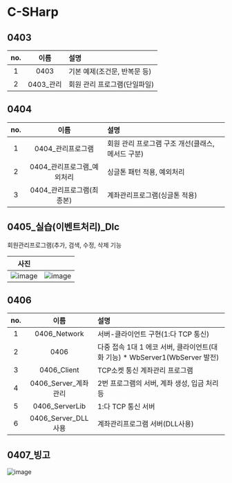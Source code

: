 # C-SHarp

## 0403
|no.|이름|설명|
|:---:|:---:|:---|
|1|0403|기본 예제(조건문, 반복문 등)|
|2|0403_관리|회원 관리 프로그램(단일파일)|

## 0404
|no.|이름|설명|
|:---:|:---:|:---|
|1|0404_관리프로그램|회원 관리 프로그램 구조 개선(클래스, 메서드 구분)|
|2|0404_관리프로그램_예외처리|싱글톤 패턴 적용, 예외처리|
|3|0404_관리프로그램(최종본)|계좌관리프로그램(싱글톤 적용)|

## 0405_실습(이벤트처리)_Dlc
회원관리프로그램(추가, 검색, 수정, 삭제 기능

|사진||
|:---:|:---|
|![image](https://github.com/jh226/BIT-Academy/assets/136438531/f51f7b37-bd96-4a27-acde-fa13e28369bb)|![image](https://github.com/jh226/BIT-Academy/assets/136438531/99caa06f-04d1-4928-a0bd-6301d539e61b)|

## 0406
|no.|이름|설명|
|:---:|:---:|:---|
|1|0406_Network|서버-클라이언트 구현(1:다 TCP 통신)|
|2|0406|다중 접속 1대 1 에코 서버, 클라이언트(대화 기능) * WbServer1(WbServer 발전)|
|3|0406_Client|TCP소켓 통신 계좌관리 프로그램|
|4|0406_Server_계좌관리|2번 프로그램의 서버, 계좌 생성, 입금 처리 등|
|5|0406_ServerLib|1:다 TCP 통신 서버|
|6|0406_Server_DLL사용|계좌관리프로그램 서버(DLL사용)|

## 0407_빙고
![image](https://github.com/jh226/BIT-Academy/assets/136438531/6336331f-bdc4-4f58-adab-6bb101a0639c)
